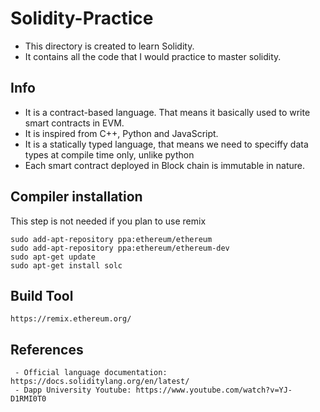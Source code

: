 # Solidity-Practice

 - This directory is created to learn Solidity.
 - It contains all the code that I would practice to master solidity.

 ## Info

 - It is a contract-based language. That means it basically used to write smart contracts in EVM.
 - It is inspired from C++, Python and JavaScript.
 - It is a statically typed language, that means we need to speciffy data types at compile time only, unlike python
 - Each smart contract deployed in Block chain is immutable in nature.

## Compiler installation

This step is not needed if you plan to use remix
```
sudo add-apt-repository ppa:ethereum/ethereum
sudo add-apt-repository ppa:ethereum/ethereum-dev
sudo apt-get update
sudo apt-get install solc
```

## Build Tool

```
https://remix.ethereum.org/
```

## References

```
 - Official language documentation: https://docs.soliditylang.org/en/latest/
 - Dapp University Youtube: https://www.youtube.com/watch?v=YJ-D1RMI0T0
```